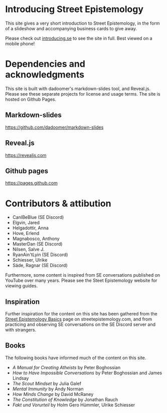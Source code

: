 # Introducing Street Epistemology

This site gives a very short introduction to Street Epistemology, in the form of a slideshow and accompanying business cards to give away.

Please check out [introducing.se](https://introducing.se) to see the site in full.
Best viewed on a mobile phone!


# Dependencies and acknowledgments

This site is built with dadoomer's markdown-slides tool, and Reveal.js.
Please see these separate projects for license and usage terms.
The site is hosted on Github Pages.


## Markdown-slides

https://github.com/dadoomer/markdown-slides


## Reveal.js

https://revealjs.com


## Github pages

https://pages.github.com


# Contributors & attibution

* CanIBeBlue (SE Discord)
* Elgvin, Jared
* Helgadottir, Anna
* Hove, Erlend
* Magnabosco, Anthony
* MasterDan (SE Discord)
* Nilsen, Salve J.
* RyanAin'tLyin (SE Discord)
* Schiesser, Ulrike
* Säde, Ragnar (SE Discord)

Furthermore, some content is inspired from SE conversations published on YouTube over many years.
Please see the Steet Epistemology website for viewing guides.


## Inspiration

Further inspiration for the content on this site has been gathered from the [Street Epistemology Basics](https://streetepistemology.com/blog/street-epistemology-the-basics) page on streetepistemology.com, and from practicing and observing SE conversations on the SE Discord server and with strangers.


## Books

The following books have informed much of the content on this site.

* *A Manual for Creating Atheists* by Peter Boghossian
* *How to Have Impossible Conversations* by Peter Boghossian and James Lindsay
* *The Scout Mindset* by Julia Galef
* *Mental Immunity* by Andy Norman
* *How Minds Change* by David McRaney
* *The Constitution of Knowledge* by Jonathan Rauch
* *Fakt und Vorurteil* by Holm Gero Hümmler, Ulrike Schiesser
